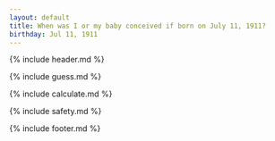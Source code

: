 ```yaml
---
layout: default
title: When was I or my baby conceived if born on July 11, 1911?
birthday: Jul 11, 1911
---
```


{% include header.md %}

{% include guess.md %}

{% include calculate.md %}

{% include safety.md %}

{% include footer.md %}



